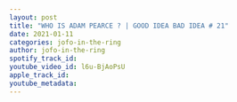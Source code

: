 ```yaml
---
layout: post
title: "WHO IS ADAM PEARCE ? | GOOD IDEA BAD IDEA # 21"
date: 2021-01-11
categories: jofo-in-the-ring
author: jofo-in-the-ring
spotify_track_id: 
youtube_video_id: l6u-BjAoPsU
apple_track_id: 
youtube_metadata: 
---
```

